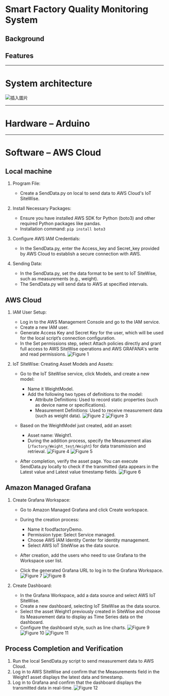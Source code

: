 # Smart Factory Quality Monitoring System

## Background
## Features

---

# System architecture
![插入圖片](https://github.com/iiot-4/Smart-Factory-Quality-Monitoring-System/blob/main/System%20Architecture.png)

---

# Hardware – Arduino

---

# Software – AWS Cloud

## Local machine

1. Program File:
   - Create a SendData.py on local to send data to AWS Cloud's IoT SiteWise.

2. Install Necessary Packages:
   - Ensure you have installed AWS SDK for Python (boto3) and other required Python packages like pandas.
   - Installation command: `pip install boto3`

3. Configure AWS IAM Credentials:
   - In the SendData.py, enter the Access_key and Secret_key provided by AWS Cloud to establish a secure connection with AWS.

4. Sending Data:
   - In the SendData.py, set the data format to be sent to IoT SiteWise, such as measurements (e.g., weight).
   - The SendData.py will send data to AWS at specified intervals.

## AWS Cloud

1. IAM User Setup:
   - Log in to the AWS Management Console and go to the IAM service.
   - Create a new IAM user.
   - Generate Access Key and Secret Key for the user, which will be used for the local script’s connection configuration.
   - In the Set permissions step, select Attach policies directly and grant full access to AWS SiteWise operations and AWS GRAFANA's write and read permissions.
    ![Figure 1](https://github.com/iiot-4/Smart-Factory-Quality-Monitoring-System/blob/main/AWS%20Cloud/Fig%201.png)

2. IoT SiteWise: Creating Asset Models and Assets:
   - Go to the IoT SiteWise service, click Models, and create a new model:
     - Name it WeightModel.
     - Add the following two types of definitions to the model:
       - Attribute Definitions: Used to record static properties (such as device name or specifications).
       - Measurement Definitions: Used to receive measurement data (such as weight data).
      ![Figure 2](https://github.com/iiot-4/Smart-Factory-Quality-Monitoring-System/blob/main/AWS%20Cloud/Fig%202.png)
      ![Figure 3](https://github.com/iiot-4/Smart-Factory-Quality-Monitoring-System/blob/main/AWS%20Cloud/Fig%203.png)

   - Based on the WeightModel just created, add an asset:
     - Asset name: Weight1.
     - During the addition process, specify the Measurement alias (`/factory/Weight_test/Weight`) for data transmission and retrieval.
       ![Figure 4](https://github.com/iiot-4/Smart-Factory-Quality-Monitoring-System/blob/main/AWS%20Cloud/Fig%204.png)
       ![Figure 5](https://github.com/iiot-4/Smart-Factory-Quality-Monitoring-System/blob/main/AWS%20Cloud/Fig%205.png)

   - After completion, verify the asset page. You can execute SendData.py locally to check if the transmitted data appears in the Latest value and Latest value timestamp fields.
     ![Figure 6](https://github.com/iiot-4/Smart-Factory-Quality-Monitoring-System/blob/main/AWS%20Cloud/Fig%206.png)

## Amazon Managed Grafana

1. Create Grafana Workspace:
   - Go to Amazon Managed Grafana and click Create workspace.
   - During the creation process:
     - Name it foodfactoryDemo.
     - Permission type: Select Service managed.
     - Choose AWS IAM Identity Center for identity management.
     - Select AWS IoT SiteWise as the data source.
     
   - After creation, add the users who need to use Grafana to the Workspace user list.
   - Click the generated Grafana URL to log in to the Grafana Workspace.
     ![Figure 7](https://github.com/iiot-4/Smart-Factory-Quality-Monitoring-System/blob/main/AWS%20Cloud/Fig%207.png)
     ![Figure 8](https://github.com/iiot-4/Smart-Factory-Quality-Monitoring-System/blob/main/AWS%20Cloud/Fig%208.png)

2. Create Dashboard:
   - In the Grafana Workspace, add a data source and select AWS IoT SiteWise.
   - Create a new dashboard, selecting IoT SiteWise as the data source.
   - Select the asset Weight1 previously created in SiteWise and choose its Measurement data to display as Time Series data on the dashboard.
   - Configure the dashboard style, such as line charts.
     ![Figure 9](https://github.com/iiot-4/Smart-Factory-Quality-Monitoring-System/blob/main/AWS%20Cloud/Fig%209.png)
     ![Figure 10](https://github.com/iiot-4/Smart-Factory-Quality-Monitoring-System/blob/main/AWS%20Cloud/Fig%2010.png)
     ![Figure 11](https://github.com/iiot-4/Smart-Factory-Quality-Monitoring-System/blob/main/AWS%20Cloud/Fig%2011.png)

## Process Completion and Verification

1. Run the local SendData.py script to send measurement data to AWS Cloud.
2. Log in to AWS SiteWise and confirm that the Measurements field in the Weight1 asset displays the latest data and timestamp.
3. Log in to Grafana and confirm that the dashboard displays the transmitted data in real-time.
   ![Figure 12](https://github.com/iiot-4/Smart-Factory-Quality-Monitoring-System/blob/main/AWS%20Cloud/Fig%2012.png)
